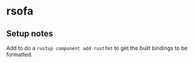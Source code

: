 # rsofa

## Setup notes

Add to do a `rustup component add rustfmt` to get the built bindings to be formatted.